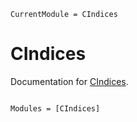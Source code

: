 ```@meta
CurrentModule = CIndices
```

# CIndices

Documentation for [CIndices](https://github.com/Wimmerer/CIndices.jl).

```@index
```

```@autodocs
Modules = [CIndices]
```

